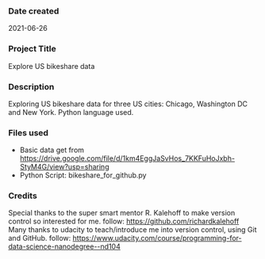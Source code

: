 ### Date created
2021-06-26

### Project Title
Explore US bikeshare data

### Description
Exploring US bikeshare data for three US cities: Chicago, Washington DC and New York. 
Python language used.

### Files used
- Basic data get from https://drive.google.com/file/d/1km4EggJaSvHos_7KKFuHoJxbh-StyM4G/view?usp=sharing 
- Python Script: bikeshare_for_github.py

### Credits
Special thanks to the super smart mentor R. Kalehoff to make version control so interested for me.
follow: https://github.com/richardkalehoff 
Many thanks to udacity to teach/introduce me into version control, using Git and GitHub.
follow: https://www.udacity.com/course/programming-for-data-science-nanodegree--nd104
